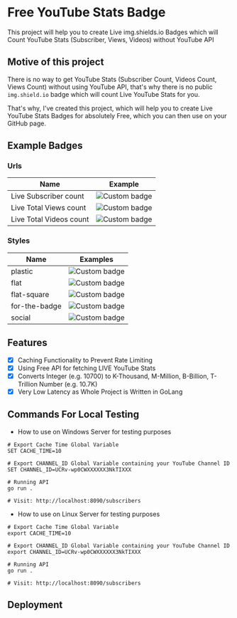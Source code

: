 # Free YouTube Stats Badge
This project will help you to create Live img.shields.io Badges which will Count YouTube Stats (Subscriber, Views, Videos) without YouTube API

## Motive of this project
There is no way to get YouTube Stats (Subscriber Count, Videos Count, Views Count) without using YouTube API, that's why there is no public `img.shield.io` badge which will count Live YouTube Stats for you.

That's why, I've created this project, which will help you to create Live YouTube Stats Badges for absolutely Free, which you can then use on your GitHub page.

## Example Badges

### Urls

| Name                    | Example                                                                                                               |
| ----------------------- | --------------------------------------------------------------------------------------------------------------------- |
| Live Subscriber count   | ![Custom badge](https://img.shields.io/endpoint?url=https://youtube-channel-badge.ngoldack.vercel.app/api/subscriber) |
| Live Total Views count  | ![Custom badge](https://img.shields.io/endpoint?url=https://youtube-channel-badge.ngoldack.vercel.app/api/views)      | 
| Live Total Videos count | ![Custom badge](https://img.shields.io/endpoint?url=https://youtube-channel-badge.ngoldack.vercel.app/api/videos)     | 

### Styles

| Name          | Examples                                                                                                                                  |
| ------------- | ----------------------------------------------------------------------------------------------------------------------------------------- |
| plastic       | ![Custom badge](https://img.shields.io/endpoint?style=plastic&url=https://youtube-channel-badge.ngoldack.vercel.app/api/subscriber)       |
| flat          | ![Custom badge](https://img.shields.io/endpoint?url=https://youtube-channel-badge.ngoldack.vercel.app/api/subscriber)                     |
| flat-square   | ![Custom badge](https://img.shields.io/endpoint?style=flat-square&url=https://youtube-channel-badge.ngoldack.vercel.app/api/subscriber)   |
| for-the-badge | ![Custom badge](https://img.shields.io/endpoint?style=for-the-badge&url=https://youtube-channel-badge.ngoldack.vercel.app/api/subscriber) |
| social        | ![Custom badge](https://img.shields.io/endpoint?style=social&url=https://youtube-channel-badge.ngoldack.vercel.app/api/subscriber)        |


## Features
* [X] Caching Functionality to Prevent Rate Limiting
* [X] Using Free API for fetching LIVE YouTube Stats
* [X] Converts Integer (e.g. 10700) to K-Thousand, M-Million, B-Billion, T-Trillion Number (e.g. 10.7K)
* [X] Very Low Latency as Whole Project is Written in GoLang

## Commands For Local Testing
* How to use on Windows Server for testing purposes
```
# Export Cache Time Global Variable
SET CACHE_TIME=10

# Export CHANNEL_ID Global Variable containing your YouTube Channel ID
SET CHANNEL_ID=UCRv-wp0CWXXXXXX3NkTIXXX  

# Running API
go run .

# Visit: http://localhost:8090/subscribers
```

* How to use on Linux Server for testing purposes
```
# Export Cache Time Global Variable
export CACHE_TIME=10

# Export CHANNEL_ID Global Variable containing your YouTube Channel ID
export CHANNEL_ID=UCRv-wp0CWXXXXXX3NkTIXXX

# Running API
go run .

# Visit: http://localhost:8090/subscribers
```

## Deployment